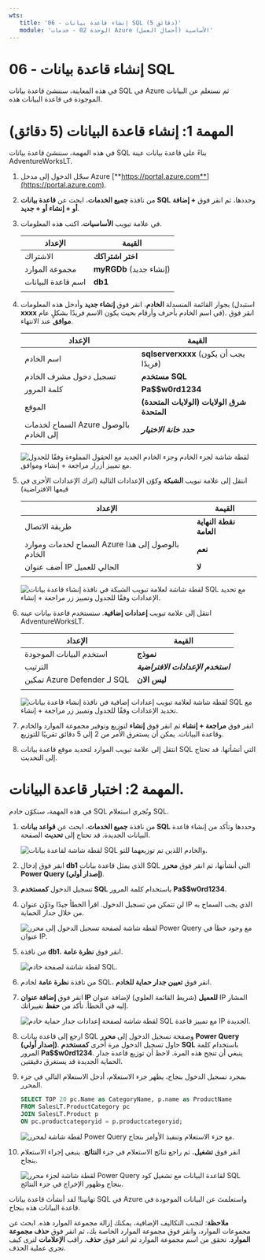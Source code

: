 ```yaml
---
wts:
   title: '06 - إنشاء قاعدة بيانات SQL (5 دقائق)'
   module: 'الوحدة 02 - خدمات Azure الأساسية (أحمال العمل)'
---
```


# 06 - إنشاء قاعدة بيانات SQL

في هذه المعاينة، سننشئ قاعدة بيانات SQL في Azure ثم نستعلم عن البيانات الموجودة في قاعدة البيانات هذه.

# المهمة 1: إنشاء قاعدة البيانات (5 دقائق)

في هذه المهمة، سننشئ قاعدة بيانات SQL بناءً على قاعدة بيانات عينة AdventureWorksLT. 

1. سجّل الدخول إلى مدخل Azure [**https://portal.azure.com**](https://portal.azure.com).

2. من نافذة **جميع الخدمات**، ابحث عن **قاعدة بيانات SQL** وحددها، ثم انقر فوق **+ إضافة أو + إنشاء أو + جديد**. 

3. في علامة تبويب **الأساسيات**، اكتب هذه المعلومات.  

    | الإعداد | القيمة | 
    | --- | --- |
    | الاشتراك | **اختر اشتراكك** |
    | مجموعة الموارد | **myRGDb** (إنشاء جديد) |
    | اسم قاعدة البيانات| **db1** | 
    | | |

3. بجوار القائمة المنسدلة **الخادم**، انقر فوق **إنشاء جديد** وأدخل هذه المعلومات (استبدل **xxxx** في اسم الخادم بأحرف وأرقام بحيث يكون الاسم فريدًا بشكلٍ عام). انقر فوق **موافق** عند الانتهاء.

    | الإعداد | القيمة | 
    | --- | --- |
    | اسم الخادم | **sqlserverxxxx** (يجب أن يكون فريدًا) | 
    | تسجيل دخول مشرف الخادم | **مستخدم SQL** |
    | كلمة المرور | **Pa$$w0rd1234** |
    | الموقع | **(الولايات المتحدة) شرق الولايات المتحدة** |
    | السماح لخدمات Azure بالوصول إلى الخادم| ***حدد خانة الاختيار*** |
    | | |

   ![لقطة شاشة لجزء الخادم وجزء الخادم الجديد مع الحقول المملوءة وفقًا للجدول مع تمييز أزرار مراجعة + إنشاء وموافق.](../images/0501.png)

4. انتقل إلى علامة تبويب **الشبكة** وكوّن الإعدادات التالية (اترك الإعدادات الأخرى في قيمها الافتراضية) 

    | الإعداد | القيمة | 
    | --- | --- |
    | طريقة الاتصال | **نقطة النهاية العامة** |    
    | السماح لخدمات وموارد Azure بالوصول إلى هذا الخادم | **نعم** |
    | أضف عنوان IP الحالي للعميل | **لا** |
    | | |
    
   ![لقطة شاشة لعلامة تبويب الشبكة في نافذة إنشاء قاعدة بيانات SQL مع تحديد الإعدادات وفقًا للجدول وتمييز زر مراجعة + إنشاء.](../images/0501b.png)

5. انتقل إلى علامة تبويب **إعدادات إضافية**. سنستخدم قاعدة بيانات عينة AdventureWorksLT.

    | الإعداد | القيمة | 
    | --- | --- |
    | استخدم البيانات الموجودة | **نموذج** |
    | الترتيب | ***استخدم الإعدادات الافتراضية*** |
    | تمكين Azure Defender لـ SQL | **ليس الان** |
    | | |

    ![لقطة شاشة لعلامة تبويب إعدادات إضافية في نافذة إنشاء قاعدة بيانات SQL مع تحديد الإعدادات وفقًا للجدول وتمييز زر مراجعة + إنشاء.](../images/0501c.png)

6. انقر فوق **مراجعة + إنشاء** ثم انقر فوق **إنشاء** لتوزيع وتوفير مجموعة الموارد والخادم وقاعدة البيانات. يمكن أن يستغرق الأمر من 2 إلى 5 دقائق تقريبًا للتوزيع.

7. انتقل إلى علامة تبويب الموارد لتحديد موقع قاعدة بيانات SQL التي أنشأتها. قد تحتاج إلى التحديث.

# المهمة 2: اختبار قاعدة البيانات.

في هذه المهمة، سنكوّن خادم SQL ونُجري استعلام SQL. 

1. من نافذة **جميع الخدمات**، ابحث عن **قواعد بيانات SQL** وحددها وتأكد من إنشاء قاعدة البيانات الجديدة. قد تحتاج إلى **تحديث** الصفحة.

    ![لقطة شاشة لقاعدة بيانات SQL والخادم اللذين تم توزيعهما للتو.](../images/0502.png)

2. انقر فوق إدخال **db1** الذي يمثل قاعدة بيانات SQL التي أنشأتها، ثم انقر فوق **محرر Power Query (إصدار أولي)**.

3. تسجيل الدخول **كمستخدم SQL** باستخدام كلمة المرور **Pa$$w0rd1234**.

4. لن تتمكن من تسجيل الدخول. اقرأ الخطأ جيدًا ودَوِّن عنوان IP الذي يجب السماح به من خلال جدار الحماية. 

    ![لقطة شاشة لصفحة تسجيل الدخول إلى محرر Power Query مع وجود خطأ في عنوان IP.](../images/0503.png)

5. من نافذة **db1**، انقر فوق **نظرة عامة**. 

    ![لقطة شاشة لصفحة خادم SQL.](../images/0504.png)

6. من نافذة **نظرة عامة** لخادم SQL، انقر فوق **تعيين جدار حماية للخادم**.

7. انقر فوق **إضافة عنوان IP للعميل** (شريط القائمة العلوي) لإضافة عنوان IP المشار إليه في الخطأ. تأكد من **حفظ** تغييراتك. 

    ![لقطة شاشة لصفحة إعدادات جدار حماية خادم SQL مع تمييز قاعدة IP الجديدة.](../images/0506.png)

8. ارجع إلى قاعدة بيانات SQL وصفحة تسجيل الدخول إلى **محرر Power Query (إصدار أولي)**. حاول تسجيل الدخول مرة أخرى **كمستخدم SQL** باستخدام كلمة المرور **Pa$$w0rd1234**. ينبغي أن تنجح هذه المرة. لاحظ أن توزيع قاعدة جدار الحماية الجديدة قد يستغرق دقيقتين. 

9. بمجرد تسجيل الدخول بنجاح، يظهر جزء الاستعلام، أدخل الاستعلام التالي في جزء المحرر.

    ```SQL
    SELECT TOP 20 pc.Name as CategoryName, p.name as ProductName
    FROM SalesLT.ProductCategory pc
    JOIN SalesLT.Product p
    ON pc.productcategoryid = p.productcategoryid;
    ```

    ![لقطة شاشة لمحرر Power Query مع جزء الاستعلام وتنفيذ الأوامر بنجاح.](../images/0507.png)

10. انقر فوق **تشغيل**، ثم راجع نتائج الاستعلام في جزء **النتائج**. ينبغي إجراء الاستعلام بنجاح.

    ![لقطة شاشة لجزء محرر Power Query لقاعدة البيانات مع تشغيل كود SQL بنجاح وظهور الإخراج في جزء النتائج.](../images/0508.png)

تهانينا! لقد أنشأتَ قاعدة بيانات SQL في Azure واستعلمتَ عن البيانات الموجودة في قاعدة البيانات هذه بنجاح.

**ملاحظة**: لتجنب التكاليف الإضافية، يمكنك إزالة مجموعة الموارد هذه. ابحث عن مجموعات الموارد، وانقر فوق مجموعة الموارد الخاصة بك، ثم انقر فوق **حذف مجموعة الموارد**. تحقق من اسم مجموعة الموارد ثم انقر فوق **حذف**. راقب **الإعلامات** لترى كيف تجري عملية الحذف.
